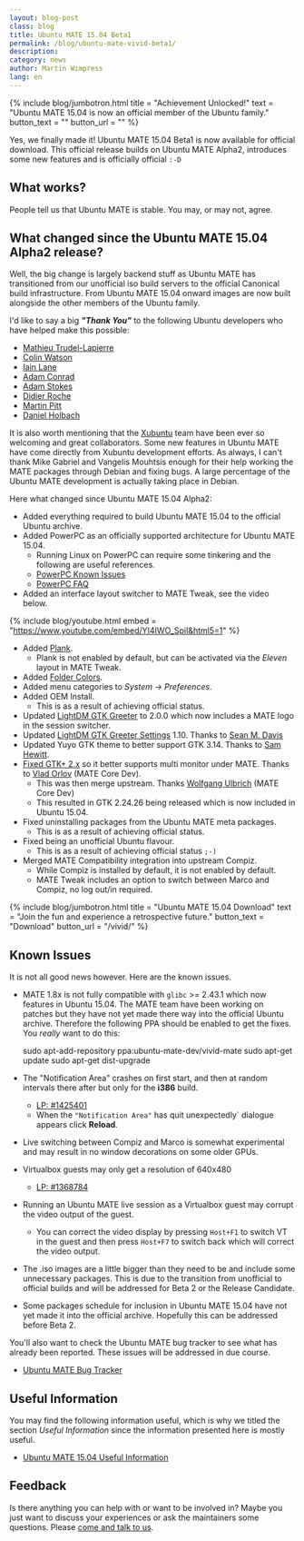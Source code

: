 ```yaml
---
layout: blog-post
class: blog
title: Ubuntu MATE 15.04 Beta1
permalink: /blog/ubuntu-mate-vivid-beta1/
description:
category: news
author: Martin Wimpress
lang: en
---
```


{% include blog/jumbotron.html
    title = "Achievement Unlocked!"
    text = "Ubuntu MATE 15.04 is now an official member of the Ubuntu family."
    button_text = ""
    button_url = ""
%}

Yes, we finally made it! Ubuntu MATE 15.04 Beta1 is now available
for official download. This official release builds on Ubuntu MATE Alpha2,
introduces some new features and is officially official `:-D`

## What works?

People tell us that Ubuntu MATE is stable. You may, or may not, agree.

## What changed since the Ubuntu MATE 15.04 Alpha2 release?

Well, the big change is largely backend stuff as Ubuntu MATE has transitioned
from our unofficial iso build servers to the official Canonical build
infrastructure. From Ubuntu MATE 15.04 onward images are now built alongside the
other members of the Ubuntu family.

I'd like to say a big ***"Thank You"*** to the following Ubuntu developers who
have helped make this possible:

  * [Mathieu Trudel-Lapierre](https://launchpad.net/~mathieu-tl)
  * [Colin Watson](https://launchpad.net/~cjwatson)
  * [Iain Lane](https://launchpad.net/~laney)
  * [Adam Conrad](https://launchpad.net/~adconrad)
  * [Adam Stokes](https://launchpad.net/~adam-stokes)
  * [Didier Roche](https://launchpad.net/~didrocks)
  * [Martin Pitt](https://launchpad.net/~pitti)
  * [Daniel Holbach](https://launchpad.net/~dholbach)

It is also worth mentioning that the [Xubuntu](http://xubuntu.org/) team
have been ever so welcoming and great collaborators. Some new features
in Ubuntu MATE have come directly from Xubuntu development efforts. As always,
I can't thank Mike Gabriel and
Vangelis Mouhtsis enough for
their help working the MATE packages through Debian and fixing bugs. A
large percentage of the Ubuntu MATE development is actually taking place in
Debian.

Here what changed since Ubuntu MATE 15.04 Alpha2:

  * Added everything required to build Ubuntu MATE 15.04 to the official Ubuntu archive.
  * Added PowerPC as an officially supported architecture for Ubuntu MATE 15.04.
    * Running Linux on PowerPC can require some tinkering and the following are useful references.
    * [PowerPC Known Issues](https://wiki.ubuntu.com/PowerPCKnownIssues)
    * [PowerPC FAQ](https://wiki.ubuntu.com/PowerPCFAQ)
  * Added an interface layout switcher to MATE Tweak, see the video below.

{% include blog/youtube.html
    embed = "https://www.youtube.com/embed/YI4IWO_SpiI&html5=1"
%}

  * Added [Plank](https://launchpad.net/plank).
    * Plank is not enabled by default, but can be activated via the *Eleven* layout in MATE Tweak.
  * Added [Folder Colors](http://foldercolor.tuxfamily.org/).
  * Added menu categories to *System -> Preferences*.
  * Added OEM Install.
    * This is as a result of achieving official status.
  * Updated [LightDM GTK Greeter](http://smdavis.us/projects/lightdm-gtk-greeter/) to 2.0.0 which now includes a MATE logo in the session switcher.
  * Updated [LightDM GTK Greeter Settings](https://launchpad.net/lightdm-gtk-greeter-settings) 1.10. Thanks to [Sean M. Davis](http://smdavis.us)
  * Updated Yuyo GTK theme to better support GTK 3.14. Thanks to [Sam Hewitt](http://snwh.org/).
  * [Fixed GTK+ 2.x]( https://bugs.debian.org/cgi-bin/bugreport.cgi?bug=777142) so it better supports multi monitor under MATE. Thanks to [Vlad Orlov](https://github.com/monsta) (MATE Core Dev).
    * This was then merge upstream. Thanks [Wolfgang Ulbrich](https://github.com/raveit65) (MATE Core Dev)
    * This resulted in GTK 2.24.26 being released which is now included in Ubuntu 15.04.
  * Fixed uninstalling packages from the Ubuntu MATE meta packages.
    * This is as a result of achieving official status.
  * Fixed being an unofficial Ubuntu flavour.
    * This is as a result of achieving official status `;-)`
  * Merged MATE Compatibility integration into upstream Compiz.
    * While Compiz is installed by default, it is not enabled by default.
    * MATE Tweak includes an option to switch between Marco and Compiz, no log out/in required.

{% include blog/jumbotron.html
    title = "Ubuntu MATE 15.04 Download"
    text = "Join the fun and experience a retrospective future."
    button_text = "Download"
    button_url = "/vivid/"
%}

## Known Issues

It is not all good news however. Here are the known issues.

  * MATE 1.8x is not fully compatible with `glibc` >= 2.43.1 which now features
  in Ubuntu 15.04. The MATE team have been working on patches but they have not yet
  made there way into the official Ubuntu archive. Therefore the following
  PPA should be enabled to get the fixes. You *really* want to do this:

    sudo apt-add-repository ppa:ubuntu-mate-dev/vivid-mate
    sudo apt-get update
    sudo apt-get dist-upgrade

  * The "Notification Area" crashes on first start, and then at random intervals there after but only for the **i386** build.
    * [LP: #1425401](https://bugs.launchpad.net/ubuntu/+source/mate-panel/+bug/1425401)
    * When the `"Notification Area"` has quit unexpectedly` dialogue appears click **Reload**.
  * Live switching between Compiz and Marco is somewhat experimental and may result in
  no window decorations on some older GPUs.
  * Virtualbox guests may only get a resolution of 640x480
    * [LP: #1368784](https://bugs.launchpad.net/ubuntu/+source/virtualbox/+bug/1368784/)
  * Running an Ubuntu MATE live session as a Virtualbox guest may corrupt the video
  output of the guest.
    * You can correct the video display by pressing `Host+F1` to switch
    VT in the guest and then press `Host+F7` to switch back which will
    correct the video output.
  * The .iso images are a little bigger than they need to be and include some unnecessary
  packages. This is due to the transition from unofficial to official builds and will be
  addressed for Beta 2 or the Release Candidate.
  * Some packages schedule for inclusion in Ubuntu MATE 15.04 have not yet made it into
  the official archive. Hopefully this can be addressed before Beta 2.

You'll also want to check the Ubuntu MATE bug tracker to see what has already
been reported. These issues will be addressed in due course.

  * [Ubuntu MATE Bug Tracker](https://bugs.launchpad.net/ubuntu-mate)

## Useful Information

You may find the following information useful, which is why we titled
the section *Useful Information* since the information presented here
is mostly useful.

  * [Ubuntu MATE 15.04 Useful Information](https://ubuntu-mate.community/t/ubuntu-mate-14-10-and-15-04-useful-information/24)

## Feedback

Is there anything you can help with or want to be involved in? Maybe you just
want to discuss your experiences or ask the maintainers some questions. Please
[come and talk to us](https://ubuntu-mate.community/).
